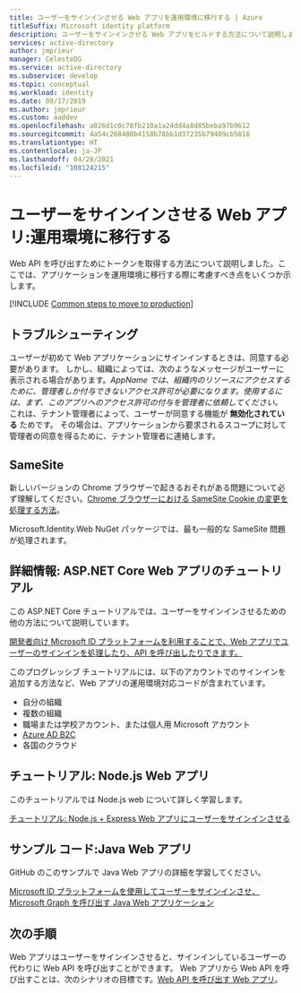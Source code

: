 ```yaml
---
title: ユーザーをサインインさせる Web アプリを運用環境に移行する | Azure
titleSuffix: Microsoft identity platform
description: ユーザーをサインインさせる Web アプリをビルドする方法について説明します (運用環境への移行)
services: active-directory
author: jmprieur
manager: CelesteDG
ms.service: active-directory
ms.subservice: develop
ms.topic: conceptual
ms.workload: identity
ms.date: 09/17/2019
ms.author: jmprieur
ms.custom: aaddev
ms.openlocfilehash: a026d1c0c70fb210a1a24dd4a8d85beba97b9612
ms.sourcegitcommit: 4a54c268400b4158b78bb1d37235b79409cb5816
ms.translationtype: HT
ms.contentlocale: ja-JP
ms.lasthandoff: 04/28/2021
ms.locfileid: "108124215"
---
```

# <a name="web-app-that-signs-in-users-move-to-production"></a>ユーザーをサインインさせる Web アプリ:運用環境に移行する

Web API を呼び出すためにトークンを取得する方法について説明しました。ここでは、アプリケーションを運用環境に移行する際に考慮すべき点をいくつか示します。

[!INCLUDE [Common steps to move to production](../../../includes/active-directory-develop-scenarios-production.md)]

## <a name="troubleshooting"></a>トラブルシューティング
ユーザーが初めて Web アプリケーションにサインインするときは、同意する必要があります。 しかし、組織によっては、次のようなメッセージがユーザーに表示される場合があります。*AppName では、組織内のリソースにアクセスするために、管理者しか付与できないアクセス許可が必要になります。使用するには、まず、このアプリへのアクセス許可の付与を管理者に依頼してください。*
これは、テナント管理者によって、ユーザーが同意する機能が **無効化されている** ためです。 その場合は、アプリケーションから要求されるスコープに対して管理者の同意を得るために、テナント管理者に連絡します。

## <a name="same-site"></a>SameSite

新しいバージョンの Chrome ブラウザーで起きるおそれがある問題について必ず理解してください。[Chrome ブラウザーにおける SameSite Cookie の変更を処理する方法](howto-handle-samesite-cookie-changes-chrome-browser.md)。

Microsoft.Identity.Web NuGet パッケージでは、最も一般的な SameSite 問題が処理されます。

## <a name="deep-dive-aspnet-core-web-app-tutorial"></a>詳細情報: ASP.NET Core Web アプリのチュートリアル

この ASP.NET Core チュートリアルでは、ユーザーをサインインさせるための他の方法について説明しています。 

[開発者向け Microsoft ID プラットフォームを利用することで、Web アプリでユーザーのサインインを処理したり、API を呼び出したりできます。](https://github.com/Azure-Samples/ms-identity-aspnetcore-webapp-tutorial)

このプログレッシブ チュートリアルには、以下のアカウントでのサインインを追加する方法など、Web アプリの運用環境対応コードが含まれています。

- 自分の組織
- 複数の組織
- 職場または学校アカウント、または個人用 Microsoft アカウント
- [Azure AD B2C](../../active-directory-b2c/overview.md)
- 各国のクラウド

## <a name="tutorial-nodejs-web-app"></a>チュートリアル: Node.js Web アプリ

このチュートリアルでは Node.js web について詳しく学習します。

[チュートリアル: Node.js + Express Web アプリにユーザーをサインインさせる](./tutorial-v2-nodejs-webapp-msal.md)

## <a name="sample-code-java-web-app"></a>サンプル コード:Java Web アプリ

GitHub のこのサンプルで Java Web アプリの詳細を学習してください。 

[Microsoft ID プラットフォームを使用してユーザーをサインインさせ、Microsoft Graph を呼び出す Java Web アプリケーション](https://github.com/Azure-Samples/ms-identity-java-webapp)

## <a name="next-steps"></a>次の手順

Web アプリはユーザーをサインインさせると、サインインしているユーザーの代わりに Web API を呼び出すことができます。 Web アプリから Web API を呼び出すことは、次のシナリオの目標です。[Web API を呼び出す Web アプリ](scenario-web-app-call-api-overview.md)。